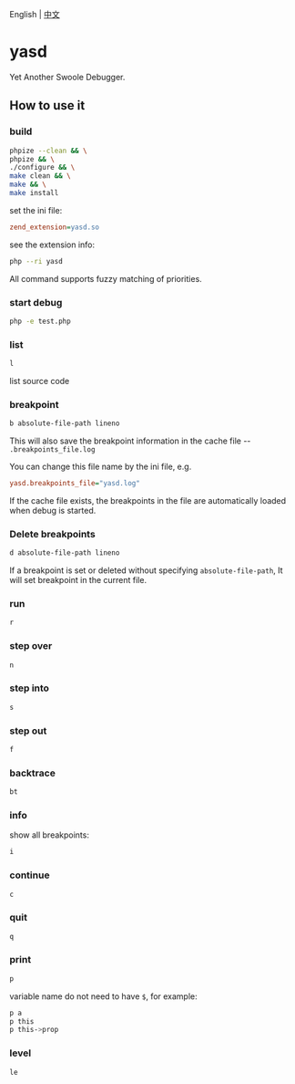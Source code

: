 English | [中文](./README-CN.md)

# yasd

Yet Another Swoole Debugger.

## How to use it

### build

```bash
phpize --clean && \
phpize && \
./configure && \
make clean && \
make && \
make install
```

set the ini file:

```ini
zend_extension=yasd.so
```

see the extension info:

```bash
php --ri yasd
```

All command supports fuzzy matching of priorities.

### start debug

```bash
php -e test.php
```

### list

```bash
l
```

list source code

### breakpoint

```bash
b absolute-file-path lineno
```

This will also save the breakpoint information in the cache file -- `.breakpoints_file.log`

You can change this file name by the ini file, e.g.

```ini
yasd.breakpoints_file="yasd.log"
```

If the cache file exists, the breakpoints in the file are automatically loaded when debug is started.

### Delete breakpoints

```bash
d absolute-file-path lineno
```

If a breakpoint is set or deleted without specifying `absolute-file-path`, It will set breakpoint in the current file.

### run

```bash
r
```

### step over

```bash
n
```

### step into

```bash
s
```

### step out

```bash
f
```

### backtrace

```bash
bt
```

### info

show all breakpoints:

```bash
i
```

### continue

```bash
c
```

### quit

```bash
q
```

### print

```bash
p
```

variable name do not need to have `$`, for example:

```bash
p a
p this
p this->prop
```

### level

```bash
le
```
